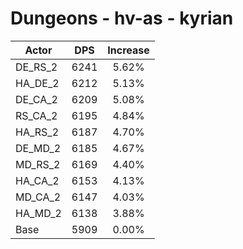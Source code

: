 # Dungeons - hv-as - kyrian
| Actor | DPS | Increase |
|---|:---:|:---:|
|DE_RS_2|6241|5.62%|
|HA_DE_2|6212|5.13%|
|DE_CA_2|6209|5.08%|
|RS_CA_2|6195|4.84%|
|HA_RS_2|6187|4.70%|
|DE_MD_2|6185|4.67%|
|MD_RS_2|6169|4.40%|
|HA_CA_2|6153|4.13%|
|MD_CA_2|6147|4.03%|
|HA_MD_2|6138|3.88%|
|Base|5909|0.00%|
